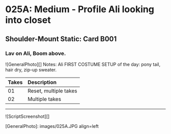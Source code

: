 # 025A: Medium - Profile Ali looking into closet

## Shoulder-Mount Static: Card B001

### Lav on Ali, Boom above.

![GeneralPhoto][]
Notes: Ali FIRST COSTUME SETUP of the day: pony tail, hair dry, zip-up sweater.

| Takes | Description |
|:---|:----|
| 01 | Reset, multiple takes |
| 02 | Multiple takes |

----

![ScriptScreenshot][]


[GeneralPhoto]:  images/025A.JPG align=left
